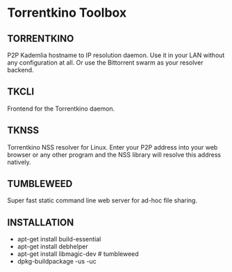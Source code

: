 Torrentkino Toolbox
===================

## TORRENTKINO
P2P Kademlia hostname to IP resolution daemon. Use it in your LAN without any
configuration at all. Or use the Bittorrent swarm as your resolver backend.

## TKCLI
Frontend for the Torrentkino daemon.

## TKNSS
Torrentkino NSS resolver for Linux. Enter your P2P address into your web
browser or any other program and the NSS library will resolve this address
natively.

## TUMBLEWEED
Super fast static command line web server for ad-hoc file sharing.

## INSTALLATION
  * apt-get install build-essential
  * apt-get install debhelper
  * apt-get install libmagic-dev # tumbleweed
  * dpkg-buildpackage -us -uc

